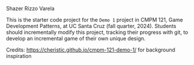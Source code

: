 Shazer Rizzo Varela

This is the starter code project for the `Demo 1` project in CMPM 121, Game Development Patterns, at UC Santa Cruz (fall quarter, 2024). Students should incrementally modify this project, tracking their progress with git, to develop an incremental game of their own unique design.

Credits:
https://cheristic.github.io/cmpm-121-demo-1/ for background inspiration

